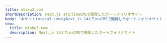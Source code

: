 ```yaml
---
title: mtaku3.com
shortDescription: Next.js 14とTinaCMSで開発したポートフォリオサイト
body: "本サイト(mtaku3.com)はNext.js 14とTinaCMSで開発したポートフォリオサイトです。\n\nNext.js 13から実装されたApp Routerを採用しており、最適化に注力して開発しました。\n\n## Next.js 13/14 の恩恵\n以前まではNext.js Pages Routerで実装しており、CMSにもmicroCMSを利用していました。しかし、microCMSの使い勝手が個人的に好きではなかったので新たにTinaCMSを使ったポートフォリオサイトを開発したいと考えていました。\n\nそんなときNext.js 13がリリースされ、App Routerが登場しました。Pages Routerとはかなり異なるコンセプトで困惑しましたが、これを機にフルスクラッチで再実装しようと決意し開発しました。\n\nApp Routerの主な印象はPages Routerに比べレンダリングやフェッチングの仕方に厳密になっているという感覚です。Server ComponentとClient Componentによってフェッチングが厳密に分けられていて実装時に考えることが増えた感覚がありました。\n\n最適化という面では良いアップデートではあると思いますが、個人開発をやっている身としては　思い立ってすぐ実装　というのが難しくなったのは辛いところです。\n\nPages RouterからApp Routerの移行も簡単ではなさそうなので、最初Pages Routerで軽く実装して後からApp Routerに移行してきちんと実装というわけにもいきそうにありません\U0001F625\n\n### Parallel Routing, Intercepting Routing ってなに？？\nさて、App Routerの恩恵ですが最適化はもちろんのこと、個人的に一番気に入ったのはParallel Routing & Intercepting Routingです。\n\n要するに\n![Parallel Routing](https://res.cloudinary.com/dxqbtsvkr/image/upload/v1698929621/parallel-routes_drtuyo.avif)\n- **Parallel Routing** はその名の通り1つのページ上に複数のルートを表示させてみようという試みで\n\n![Intercepting Routing](https://res.cloudinary.com/dxqbtsvkr/image/upload/v1698929618/intercepting-routes-soft-navigate_c4knat.avif)\n- **Intercepting Routing** はルート推移時とルートに直接訪れた際に異なるページを表示させようという試み\n\nです。私が思いつく用途としてはページのプレビューを表示させることで、実際に本サイトのプロジェクト一覧で採用しています。（プロジェクト一覧からプロジェクトの詳細にルート推移する場合はモーダルで、ルートに直接訪れた場合には全体表示しています)\n\n## なぜ TinaCMS に？ \U0001F9D0\nTinaCMS の Visual Editing に魅了されて移行しました。\n使ってみた感触はなかなか便利です。が、新しいドキュメント作成時にプレビューが見れないのが唯一不便だと感じました。\n![TinaCMS Visual Editing](https://res.cloudinary.com/dxqbtsvkr/image/upload/v1699000842/tinacms-visual-editing_ardsxx.gif)"
seo:
  title: mtaku3.com
  description: Next.js 14とTinaCMSで開発したポートフォリオサイト
---
```




